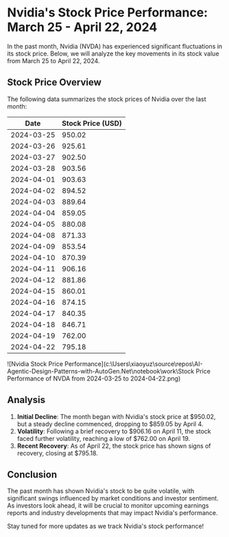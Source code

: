 # Nvidia's Stock Price Performance: March 25 - April 22, 2024

In the past month, Nvidia (NVDA) has experienced significant fluctuations in its stock price. Below, we will analyze the key movements in its stock value from March 25 to April 22, 2024.

## Stock Price Overview

The following data summarizes the stock prices of Nvidia over the last month:

| Date       | Stock Price (USD) |
|------------|--------------------|
| 2024-03-25 | 950.02             |
| 2024-03-26 | 925.61             |
| 2024-03-27 | 902.50             |
| 2024-03-28 | 903.56             |
| 2024-04-01 | 903.63             |
| 2024-04-02 | 894.52             |
| 2024-04-03 | 889.64             |
| 2024-04-04 | 859.05             |
| 2024-04-05 | 880.08             |
| 2024-04-08 | 871.33             |
| 2024-04-09 | 853.54             |
| 2024-04-10 | 870.39             |
| 2024-04-11 | 906.16             |
| 2024-04-12 | 881.86             |
| 2024-04-15 | 860.01             |
| 2024-04-16 | 874.15             |
| 2024-04-17 | 840.35             |
| 2024-04-18 | 846.71             |
| 2024-04-19 | 762.00             |
| 2024-04-22 | 795.18             |

![Nvidia Stock Price Performance](c:\Users\xiaoyuz\source\repos\AI-Agentic-Design-Patterns-with-AutoGen.Net\notebook\work\Stock Price Performance of NVDA from 2024-03-25 to 2024-04-22.png)

## Analysis

1. **Initial Decline**: The month began with Nvidia's stock price at $950.02, but a steady decline commenced, dropping to $859.05 by April 4.
2. **Volatility**: Following a brief recovery to $906.16 on April 11, the stock faced further volatility, reaching a low of $762.00 on April 19.
3. **Recent Recovery**: As of April 22, the stock price has shown signs of recovery, closing at $795.18.

## Conclusion

The past month has shown Nvidia's stock to be quite volatile, with significant swings influenced by market conditions and investor sentiment. As investors look ahead, it will be crucial to monitor upcoming earnings reports and industry developments that may impact Nvidia's performance.

Stay tuned for more updates as we track Nvidia's stock performance!